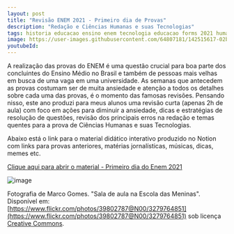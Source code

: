 ```yaml
---
layout: post
title: "Revisão ENEM 2021 - Primeiro dia de Provas"
description: "Redação e Ciências Humanas e suas Tecnologias"
tags: historia educacao ensino enem tecnologia educacao forms 2021 humanas redacao prova
image: https://user-images.githubusercontent.com/64807181/142515617-02b36a32-8c63-49d6-84e1-fa2c008eca9b.png
youtubeId: 
---
```


A realização das provas do ENEM é uma questão crucial para boa parte dos concluintes do Ensino Médio no Brasil e também de pessoas mais velhas em busca de uma vaga em uma universidade. As semanas que antecedem as provas costumam ser de muita ansiedade e atenção a todos os detalhes sobre cada uma das provas, é o momento das famosas revisões. Pensando nisso, este ano produzi para meus alunos uma revisão curta (apenas 2h de aula) com foco em ações para diminuir a ansiedade, dicas e estratégias de resolução de questões, revisão dos principais erros na redação e temas quentes para a prova de Ciências Humanas e suas Tecnologias.

Abaixo está o link para o material didático interativo produzido no Notion com links para provas anteriores, matérias jornalísticas, músicas, dicas, memes etc. 

[Clique aqui para abrir o material - Primeiro dia do Enem 2021](https://joaogilberto.notion.site/Primeiro-dia-do-ENEM-2021-d7e2847bb9cb48b8ac8cc6f144ad238e) 

![image](https://user-images.githubusercontent.com/64807181/142515617-02b36a32-8c63-49d6-84e1-fa2c008eca9b.png)

Fotografia de Marco Gomes. "Sala de aula na Escola das Meninas". Disponível em: [https://www.flickr.com/photos/39802787@N00/3279764851](https://www.flickr.com/photos/39802787@N00/3279764851) sob licença [Creative Commons](https://creativecommons.org/).
